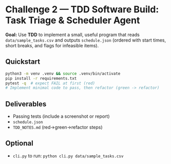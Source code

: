 
# Challenge 2 — TDD Software Build: Task Triage & Scheduler Agent

**Goal:** Use **TDD** to implement a small, useful program that reads `data/sample_tasks.csv` and outputs `schedule.json` (ordered with start times, short breaks, and flags for infeasible items).

## Quickstart
```bash
python3 -m venv .venv && source .venv/bin/activate
pip install -r requirements.txt
pytest -q  # expect FAIL at first (red)
# Implement minimal code to pass, then refactor (green -> refactor)
```

## Deliverables
- Passing tests (include a screenshot or report)
- `schedule.json`
- `TDD_NOTES.md` (red->green->refactor steps)

## Optional
- `cli.py` to run: `python cli.py data/sample_tasks.csv`
